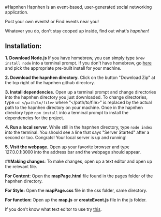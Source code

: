 #Hapnhen
Hapnhen is an event-based, user-generated social networking application.

  Post your own events!
  or
  Find events near you!
  
Whatever you do, don't stay cooped up inside, find out what's *hapnhen!*

## **Installation**:

**1. Download Node.js**
      If you have homebrew, you can simply type `brew install node` into a terminal prompt.
      If you don't have homebrew, go [here](https://nodejs.org/en/download/) and pick the appropriate pre-built install for your machine.
      
**2. Download the hapnhen directory.**
      Click on the button "Download Zip" at the top right of the hapnhen github directory.
      
**3. Install dependencies.**
      Open up a terminal prompt and change directories into the hapnhen directory you just downloaded.
      To change directories, type `cd </path/to/file>` where "\</path/to/file\>" is replaced by the actual path to the hapnhen directory on your machine.
      Once in the hapnhen directory type `npm install` into a terminal prompt to install the dependencies for the project.
      
**4. Run a local server.**
      While still in the hapnhen directory, type `node index` into the terminal.
      You should see a line that says "Server Started" after a second or too.
      Congrats! Your local server is up and running!
      
**5. Visit the webpage.**
      Open up your favorite browser and type 127.0.0.1:3000 into the address bar and the webpage should appear.

##**Making changes**:
To make changes, open up a text editor and open up the relevant file.

  **For Content:** Open the **mapPage.html** file found in the pages folder of the hapnhen directory.
  
  **For Style:** Open the **mapPage.css** file in the css folder, same directory.
  
  **For function:** Open up the **map.js** or **createEvent.js** file in the js folder.

If you don't know what text editor to use try [this](http://www.sublimetext.com/2).
